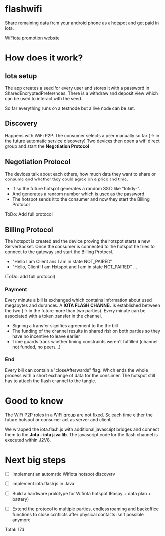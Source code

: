 # flashwifi

Share remaining data from your android phone as a hotspot and get paid in iota.

[WiFiota promotion website](https://tobywoerthle.github.io/flashWiFiSite/)

# How does it work?

## Iota setup

The app creates a seed for every user and stores it with a password in SharedEncryptedPreferences.
There is a withdraw and deposit view which can be used to interact with the seed.

So far everything runs on a testnode but a live node can be set.

## Discovery

Happens with WiFi P2P. The consumer selects a peer manually so far (-> in the future automatic service discovery)
Two devices then open a wifi direct group and start the **Negotiation Protocol**

## Negotiation Protocol

The devices talk about each others, how much data they want to share or consume and
whether they could agree on a price and time.

* If so the future hotspot generates a random SSID like "Iotidy-<random number>".
* And generates a random number which is used as the password
* The hotspot sends it to the consumer and now they start the Billing Protocol

ToDo: Add full protocol

## Billing Protocol

The hotspot is created and the device proving the hotspot starts a new ServerSocket.
Once the consumer is connected to the hotspot he tries to connect to the gateway and
start the Billing Protocol.

* "Hello I am Client and I am in state NOT_PAIRED"
* "Hello, Client! I am Hotspot and I am in state NOT_PAIRED"
...

(ToDo: add full protocol)

### Payment

Every minute a bill is exchanged which contains information about used megabytes and durances.
A **IOTA FLASH CHANNEL** is established between the two (-> in the future more than two parties).
Every minute can be associated with a token transfer in the channel.

* Signing a transfer signifies agreement to the the bill
* The funding of the channel results in shared risk on both parties so they have no incentive to leave earlier
* Time guards track whether timing constraints weren't fulfilled (channel not funded, no peers...)


### End

Every bill can contain a "closeAfterwards" flag. Which ends the whole process with a short
exchange of data for the consumer.
The hotspot still has to attach the flash channel to the tangle.

# Good to know
The WiFi P2P roles in a WiFi group are not fixed. So each time either the future hotspot or consumer act as server and client.

We wrapped the iota.flash.js with additional javascript bridges and connect them to the **Jota - iota java lib**. The javascript code for the flash channel is executed within J2V8.


# Next big steps

* [ ] Implement an automatic Wifiota hotspot discovery
* [ ] Implement iota.flash.js in Java
* [ ] Build a hardware prototype for Wifiota hotspot (Raspy + data plan + battery)
* [ ] Extend the protocol to multiple parties, endless roaming and backoffice functions to close conflicts after physical contacts isn't possible anymore



Total: 17d

